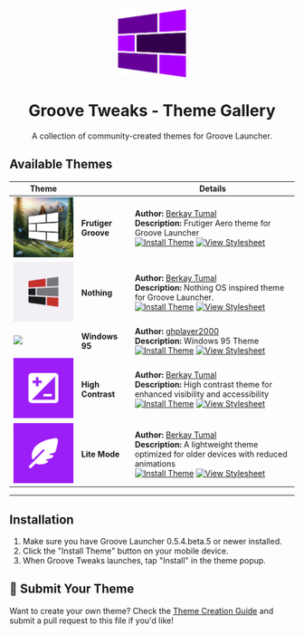<div align="center">
<img src="metadata/en-US/images/icon-transparent.png" width="120">

# Groove Tweaks - Theme Gallery
A collection of community-created themes for Groove Launcher.
</div>

## Available Themes

| Theme | | Details |
|-|-|-|
| <img src="themes/frutiger/icon.webp" width="200"> | **Frutiger Groove** | **Author:** [Berkay Tumal](https://github.com/berkaytumal) <br> **Description:** Frutiger Aero theme for Groove Launcher <br> [![Install Theme](https://img.shields.io/badge/install-AA00FF?style=for-the-badge)](https://groovelauncher.org/redirect?url=groove:?installStyle=https://cdn.jsdelivr.net/gh/groovelauncher/GrooveLauncher@main/themes/frutiger/style.css) [![View Stylesheet](https://img.shields.io/badge/view-green?style=for-the-badge)](https://raw.githubusercontent.com/groovelauncher/GrooveLauncher/refs/heads/main/themes/frutiger/style.css) |
| <img src="themes/nothing/icon.webp" width="200"> | **Nothing**       | **Author:** [Berkay Tumal](https://github.com/berkaytumal) <br> **Description:** Nothing OS inspired theme for Groove Launcher. <br> [![Install Theme](https://img.shields.io/badge/install-AA00FF?style=for-the-badge)](https://groovelauncher.org/redirect?url=groove:?installStyle=https%3A%2F%2Fgist.githubusercontent.com%2Fberkaytumal%2Ff1085044769f02646f4ca2f2a7303515%2Fraw%2Fd85baeddf2e541da54578715628be31e127ad9b6%2Fnothing-0.5.3.css) [![View Stylesheet](https://img.shields.io/badge/view-green?style=for-the-badge)](https://gist.githubusercontent.com/berkaytumal/f1085044769f02646f4ca2f2a7303515/raw/d85baeddf2e541da54578715628be31e127ad9b6/nothing-0.5.3.css) |
| <img src="https://ghplayer2000.github.io/gh-groove-themes/w95.png" width="200"> | **Windows 95**       | **Author:** [ghplayer2000](https://github.com/ghplayer2000) <br> **Description:** Windows 95 Theme <br> [![Install Theme](https://img.shields.io/badge/install-AA00FF?style=for-the-badge)](https://groovelauncher.org/redirect?url=groove:?installStyle=https%3A%2F%2Fghplayer2000.github.io%2Fgh-groove-themes%2Fw95.css) [![View Stylesheet](https://img.shields.io/badge/view-green?style=for-the-badge)](https://ghplayer2000.github.io/gh-groove-themes/w95.css) |
| <img src="themes/high-contrast/icon.webp" width="200"> | **High Contrast**   | **Author:** [Berkay Tumal](https://github.com/berkaytumal) <br> **Description:** High contrast theme for enhanced visibility and accessibility <br> [![Install Theme](https://img.shields.io/badge/install-AA00FF?style=for-the-badge)](https://groovelauncher.org/redirect?url=groove:?installStyle=https://cdn.jsdelivr.net/gh/groovelauncher/GrooveLauncher@main/themes/high-contrast/style.css) [![View Stylesheet](https://img.shields.io/badge/view-green?style=for-the-badge)](https://raw.githubusercontent.com/groovelauncher/GrooveLauncher/refs/heads/main/themes/high-contrast/style.css) |
| <img src="themes/lite-mode/icon.webp" width="200"> | **Lite Mode**       | **Author:** [Berkay Tumal](https://github.com/berkaytumal) <br> **Description:** A lightweight theme optimized for older devices with reduced animations <br> [![Install Theme](https://img.shields.io/badge/install-AA00FF?style=for-the-badge)](https://groovelauncher.org/redirect?url=groove:?installStyle=https://cdn.jsdelivr.net/gh/groovelauncher/GrooveLauncher@main/themes/lite-mode/style.css) [![View Stylesheet](https://img.shields.io/badge/view-green?style=for-the-badge)](https://raw.githubusercontent.com/groovelauncher/GrooveLauncher/refs/heads/main/themes/lite-mode/style.css) |

---

## Installation

1. Make sure you have Groove Launcher 0.5.4.beta.5 or newer installed.
2. Click the "Install Theme" button on your mobile device.
3. When Groove Tweaks launches, tap "Install" in the theme popup.

## 🎨 Submit Your Theme

Want to create your own theme? Check the [Theme Creation Guide](./README.md#writing-styles-for-groove-tweaks) and submit a pull request to this file if you'd like!